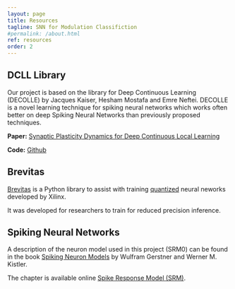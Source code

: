 ```yaml
---
layout: page
title: Resources
tagline: SNN for Modulation Classifiction
#permalink: /about.html
ref: resources 
order: 2
---
```


## DCLL Library

Our project is based on the library for Deep Continuous Learning (DECOLLE) by
Jacques Kaiser, Hesham Mostafa and Emre Neftei. DECOLLE is a novel learning technique
for spiking neural networks which works often better on deep Spiking Neural Networks
than previously proposed techniques.

**Paper:** [Synaptic Plasticity Dynamics for
Deep Continuous Local Learning](https://arxiv.org/pdf/1811.10766.pdf)  

**Code:** [Github](https://github.com/nmi-lab/dcll)

## Brevitas

[Brevitas](https://github.com/Xilinx/brevitas) is a Python library to assist with training [quantized](https://en.wikipedia.org/wiki/Quantization_(signal_processing)) neural neworks
developed by Xilinx.

It was developed for researchers to train for reduced precision inference.

## Spiking Neural Networks

A description of the neuron model used in this project (SRM0) can be found in
the book [Spiking Neuron Models](https://icwww.epfl.ch/~gerstner/BUCH.html) by
Wulfram Gerstner and Werner M. Kistler.

The chapter is available online [Spike Response Model (SRM)](https://icwww.epfl.ch/~gerstner/SPNM/node27.html#7902).
